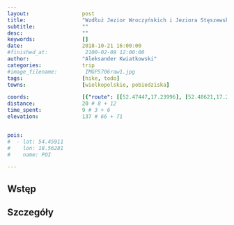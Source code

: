 ```yaml
---
layout:                 post
title:                  "Wzdłuż Jezior Wroczyńskich i Jeziora Stęszewskiego"
subtitle:               ""
desc:                   ""
keywords:               []
date:                   2018-10-21 16:00:00
#finished_at:            2100-02-09 12:00:00
author:                 "Aleksander Kwiatkowski"
categories:             trip
#image_filename:         IMGP5706raw1.jpg
tags:                   [hike, todo]
towns:                  [wielkopolskie, pobiedziska]

coords:                 [{"route": [[52.47447,17.23996], [52.48621,17.25632], [52.49632,17.24464], [52.50627,17.20705], [52.51359,17.18662], [52.51868,17.17598], [52.51729,17.15452], [52.51917,17.14607], [52.51581,17.13667]], "type": "hike"}]
distance:               20 # 8 + 12
time_spent:             9 # 3 + 6
elevation:              137 # 66 + 71


pois:
#  - lat: 54.45911
#    lon: 18.56281
#    name: POI

---
```



## Wstęp

## Szczegóły
